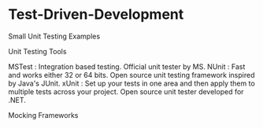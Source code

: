 # Test-Driven-Development
Small Unit Testing Examples

  Unit Testing Tools
  
MSTest : Integration based testing. Official unit tester by MS.
NUnit  : Fast and works either 32 or 64 bits. Open source unit testing framework inspired by Java's JUnit.
xUnit  : Set up your tests in one area and then apply them to multiple tests across your project. Open source unit tester developed for .NET.

  Mocking Frameworks
